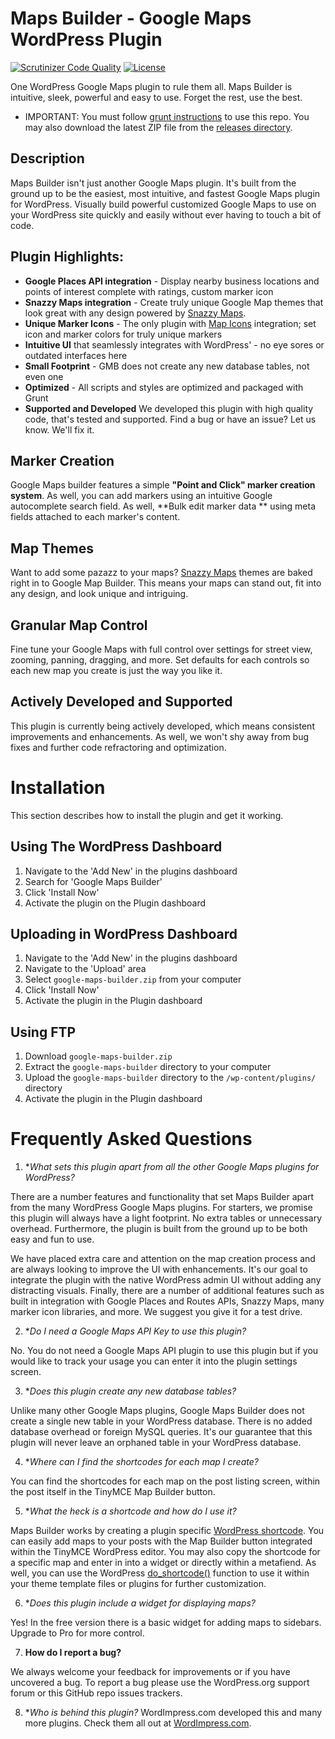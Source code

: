 # Maps Builder - Google Maps WordPress Plugin 

[![Scrutinizer Code Quality](https://scrutinizer-ci.com/g/WordImpress/google-maps-builder/badges/quality-score.png?b=master)](https://scrutinizer-ci.com/g/WordImpress/google-maps-builder/?branch=master) [![License](https://img.shields.io/badge/license-GPL--2.0%2B-green.svg)](https://github.com/WordImpress/Give/blob/master/license.txt)

One WordPress Google Maps plugin to rule them all. Maps Builder is intuitive, sleek, powerful and easy to use. Forget the rest, use the best.

* IMPORTANT: You must follow [grunt instructions](https://github.com/WordImpress/Google-Maps-Builder/blob/master/grunt-instructions.md) to use this repo. You may also download the latest ZIP file from the [releases directory](https://github.com/WordImpress/Google-Maps-Builder/tree/master/releases).

## Description

Maps Builder isn't just another Google Maps plugin. It's built from the ground up to be the easiest, most intuitive, and fastest Google Maps plugin for WordPress. Visually build powerful customized Google Maps to use on your WordPress site quickly and easily without ever having to touch a bit of code.

## Plugin Highlights:

* **Google Places API integration** - Display nearby business locations and points of interest complete with ratings, custom marker icon
* **Snazzy Maps integration** - Create truly unique Google Map themes that look great with any design powered by [Snazzy Maps](http://snazzymaps.com/).
* **Unique Marker Icons** - The only plugin with [Map Icons](map-icons.com) integration; set icon and marker colors for truly unique markers
* **Intuitive UI** that seamlessly integrates with WordPress' - no eye sores or outdated interfaces here
* **Small Footprint** - GMB does not create any new database tables, not even one
* **Optimized** - All scripts and styles are optimized and packaged with Grunt
* **Supported and Developed** We developed this plugin with high quality code, that's tested and supported. Find a bug or have an issue? Let us know. We'll fix it.

## Marker Creation

Google Maps builder features a simple **"Point and Click" marker creation system**. As well, you can add markers using an intuitive Google autocomplete search field. As well, **Bulk edit marker data ** using meta fields attached to each marker's content.

## Map Themes

Want to add some pazazz to your maps? [Snazzy Maps](http://snazzymaps.com/) themes are baked right in to Google Map Builder. This means your maps can stand out, fit into any design, and look unique and intriguing.

## Granular Map Control

Fine tune your Google Maps with full control over settings for street view, zooming, panning, dragging, and more. Set defaults for each controls so each new map you create is just the way you like it.

## Actively Developed and Supported

This plugin is currently being actively developed, which means consistent improvements and enhancements. As well, we won't shy away from bug fixes and further code refractoring and optimization.

# Installation

This section describes how to install the plugin and get it working.

## Using The WordPress Dashboard

1. Navigate to the 'Add New' in the plugins dashboard
2. Search for 'Google Maps Builder'
3. Click 'Install Now'
4. Activate the plugin on the Plugin dashboard

## Uploading in WordPress Dashboard

1. Navigate to the 'Add New' in the plugins dashboard
2. Navigate to the 'Upload' area
3. Select `google-maps-builder.zip` from your computer
4. Click 'Install Now'
5. Activate the plugin in the Plugin dashboard

## Using FTP

1. Download `google-maps-builder.zip`
2. Extract the `google-maps-builder` directory to your computer
3. Upload the `google-maps-builder` directory to the `/wp-content/plugins/` directory
4. Activate the plugin in the Plugin dashboard

# Frequently Asked Questions

1. **What sets this plugin apart from all the other Google Maps plugins for WordPress?*

There are a number features and functionality that set Maps Builder apart from the many WordPress Google Maps plugins. For starters, we promise this plugin will always have a light footprint. No extra tables or unnecessary overhead. Furthermore, the plugin is built from the ground up to be both easy and fun to use.

We have placed extra care and attention on the map creation process and are always looking to improve the UI with enhancements. It's our goal to integrate the plugin with the native WordPress admin UI without adding any distracting visuals. Finally, there are a number of additional features such as built in integration with Google Places and Routes APIs, Snazzy Maps, many marker icon libraries, and more. We suggest you give it for a test drive.

2. **Do I need a Google Maps API Key to use this plugin?*

No. You do not need a Google Maps API plugin to use this plugin but if you would like to track your usage you can enter it into the plugin settings screen.

3. **Does this plugin create any new database tables?*

Unlike many other Google Maps plugins, Google Maps Builder does not create a single new table in your WordPress database. There is no added database overhead or foreign MySQL queries. It's our guarantee that this plugin will never leave an orphaned table in your WordPress database.

4. **Where can I find the shortcodes for each map I create?*

You can find the shortcodes for each map on the post listing screen, within the post itself in the TinyMCE Map Builder button.

5. **What the heck is a shortcode and how do I use it?*

Maps Builder works by creating a plugin specific [WordPress shortcode](http://codex.wordpress.org/Shortcode). You can easily add maps to your posts with the Map Builder button integrated within the TinyMCE WordPress editor. You may also copy the shortcode for a specific map and enter in into a widget or directly within a metafiend. As well, you can use the WordPress [do_shortcode()](http://codex.wordpress.org/Function_Reference/do_shortcode) function to use it within your theme template files or plugins for further customization.

6. **Does this plugin include a widget for displaying maps?*

Yes! In the free version there is a basic widget for adding maps to sidebars. Upgrade to Pro for more control.

7. **How do I report a bug?**

We always welcome your feedback for improvements or if you have uncovered a bug. To report a bug please use the WordPress.org support forum or this GitHub repo issues trackers.

8. **Who is behind this plugin?*
WordImpress.com developed this and many more plugins. Check them all out at [WordImpress.com](https://wordimpress.com).
